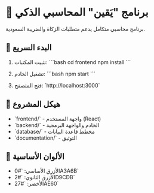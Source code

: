 ﻿# 🧮 برنامج "يَقين" المحاسبي الذكي

برنامج محاسبي متكامل يدعم متطلبات الزكاة والضريبة السعودية.

## 🚀 البدء السريع

1. تثبيت المكتبات:
\`\`\`bash
cd frontend
npm install
\`\`\`

2. تشغيل الخادم:
\`\`\`bash
npm start
\`\`\`

3. فتح المتصفح:
\`http://localhost:3000\`

## 📁 هيكل المشروع

- \`frontend/\` - واجهة المستخدم (React)
- \`backend/\` - الخادم والواجهة البرمجية
- \`database/\` - مخطط قاعدة البيانات
- \`documentation/\` - التوثيق

## 🎨 الألوان الأساسية

- الأزرق الأساسي: \`#0A3A6B\`
- الأزرق الثانوي: \`#2D9CDB\`
- الأخضر: \`#27AE60\`
